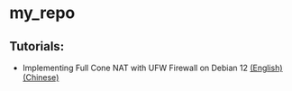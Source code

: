 # my_repo

## Tutorials:

- Implementing Full Cone NAT with UFW Firewall on Debian 12 [(English)](https://github.com/Jason1737/my_repo/blob/main/Implementing_Full_Cone_NAT_with_UFW_Firewall_on_Debian_12_(English_Version).md) [(Chinese)](https://github.com/Jason1737/my_repo/blob/main/Implementing_Full_Cone_NAT_with_UFW_Firewall_on_Debian_12_(Chinese_Version).md)
